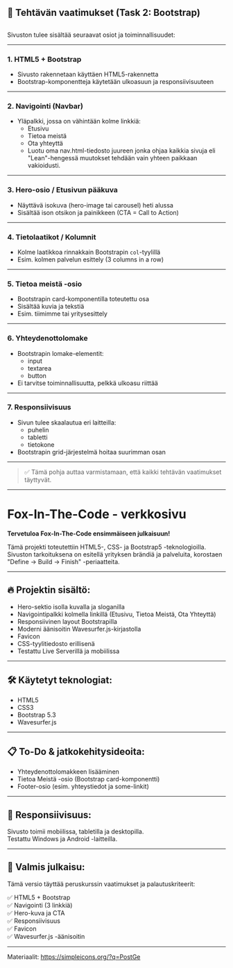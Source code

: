 ## 🔧 Tehtävän vaatimukset (Task 2: Bootstrap)
## 

Sivuston tulee sisältää seuraavat osiot ja toiminnallisuudet:

---

### 1. HTML5 + Bootstrap
- Sivusto rakennetaan käyttäen HTML5-rakennetta
- Bootstrap-komponentteja käytetään ulkoasuun ja responsiivisuuteen

---

### 2. Navigointi (Navbar)
- Yläpalkki, jossa on vähintään kolme linkkiä:
  - Etusivu
  - Tietoa meistä
  - Ota yhteyttä
  - Luotu oma nav.html-tiedosto juureen jonka ohjaa kaikkia sivuja eli "Lean"-hengessä muutokset tehdään vain yhteen paikkaan vakioidusti.

---

### 3. Hero-osio / Etusivun pääkuva
- Näyttävä isokuva (hero-image tai carousel) heti alussa
- Sisältää ison otsikon ja painikkeen (CTA = Call to Action)

---

### 4. Tietolaatikot / Kolumnit
- Kolme laatikkoa rinnakkain Bootstrapin `col`-tyylillä
- Esim. kolmen palvelun esittely (3 columns in a row)

---

### 5. Tietoa meistä -osio
- Bootstrapin card-komponentilla toteutettu osa
- Sisältää kuvia ja tekstiä
- Esim. tiimimme tai yritysesittely

---

### 6. Yhteydenottolomake
- Bootstrapin lomake-elementit:
  - input
  - textarea
  - button
- Ei tarvitse toiminnallisuutta, pelkkä ulkoasu riittää

---

### 7. Responsiivisuus
- Sivun tulee skaalautua eri laitteilla:
  - puhelin
  - tabletti
  - tietokone
- Bootstrapin grid-järjestelmä hoitaa suurimman osan

---

> ✅ Tämä pohja auttaa varmistamaan, että kaikki tehtävän vaatimukset täyttyvät.


-------------------------------------

# Fox-In-The-Code - verkkosivu

**Tervetuloa Fox-In-The-Code ensimmäiseen julkaisuun!**

Tämä projekti toteutettiin HTML5-, CSS- ja Bootstrap5 -teknologioilla.  
Sivuston tarkoituksena on esitellä yrityksen brändiä ja palveluita, korostaen "Define → Build → Finish" -periaatteita.

---

## 🔥 Projektin sisältö:

- Hero-sektio isolla kuvalla ja sloganilla
- Navigointipalkki kolmella linkillä (Etusivu, Tietoa Meistä, Ota Yhteyttä)
- Responsiivinen layout Bootstrapilla
- Moderni äänisoitin Wavesurfer.js-kirjastolla
- Favicon
- CSS-tyylitiedosto erillisenä
- Testattu Live Serverillä ja mobiilissa

---

## 🛠 Käytetyt teknologiat:

- HTML5
- CSS3
- Bootstrap 5.3
- Wavesurfer.js

---

## 📋 To-Do & jatkokehitysideoita:

- Yhteydenottolomakkeen lisääminen
- Tietoa Meistä -osio (Bootstrap card-komponentti)
- Footer-osio (esim. yhteystiedot ja some-linkit)

---

## 📱 Responsiivisuus:

Sivusto toimii mobiilissa, tabletilla ja desktopilla.  
Testattu Windows ja Android -laitteilla.

---

## 🎯 Valmis julkaisu:

Tämä versio täyttää peruskurssin vaatimukset ja palautuskriteerit:

✅ HTML5 + Bootstrap  
✅ Navigointi (3 linkkiä)  
✅ Hero-kuva ja CTA  
✅ Responsiivisuus  
✅ Favicon  
✅ Wavesurfer.js -äänisoitin  

---

Materiaalit: https://simpleicons.org/?q=PostGe

